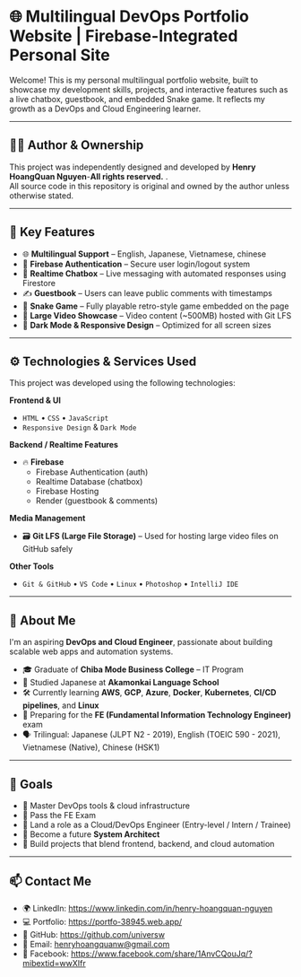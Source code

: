 # 🌐 Multilingual DevOps Portfolio Website | Firebase-Integrated Personal Site

Welcome! This is my personal multilingual portfolio website, built to showcase my development skills, projects, and interactive features such as a live chatbox, guestbook, and embedded Snake game. It reflects my growth as a DevOps and Cloud Engineering learner.

---

## 👨‍💻 Author & Ownership

This project was independently designed and developed by **Henry HoangQuan Nguyen**-**All rights reserved.** .  
All source code in this repository is original and owned by the author unless otherwise stated.  

---

## 🧩 Key Features

- 🌐 **Multilingual Support** – English, Japanese, Vietnamese, chinese
- 🔐 **Firebase Authentication** – Secure user login/logout system
- 💬 **Realtime Chatbox** – Live messaging with automated responses using Firestore
- ✍️ **Guestbook** – Users can leave public comments with timestamps
- 🐍 **Snake Game** – Fully playable retro-style game embedded on the page
- 🎥 **Large Video Showcase** – Video content (~500MB) hosted with Git LFS
- 🌙 **Dark Mode & Responsive Design** – Optimized for all screen sizes

---

## ⚙️ Technologies & Services Used

This project was developed using the following technologies:

**Frontend & UI**
- `HTML` • `CSS` • `JavaScript`
- `Responsive Design` & `Dark Mode`

**Backend / Realtime Features**
- 🔥 **Firebase**
  - Firebase Authentication (auth)
  - Realtime Database (chatbox)
  - Firebase Hosting
  - Render (guestbook & comments)

**Media Management**
- 🗃️ **Git LFS (Large File Storage)** – Used for hosting large video files on GitHub safely

**Other Tools**
- `Git & GitHub` • `VS Code` • `Linux` • `Photoshop` • `IntelliJ IDE`

---

## 🌱 About Me

I'm an aspiring **DevOps and Cloud Engineer**, passionate about building scalable web apps and automation systems.

- 🎓 Graduate of **Chiba Mode Business College** – IT Program  
- 📘 Studied Japanese at **Akamonkai Language School**  
- 🛠️ Currently learning **AWS**, **GCP**, **Azure**, **Docker**, **Kubernetes**, **CI/CD pipelines**, and **Linux**
- 🧠 Preparing for the **FE (Fundamental Information Technology Engineer)** exam
- 🗣️ Trilingual: Japanese (JLPT N2 - 2019), English (TOEIC 590 - 2021), Vietnamese (Native), Chinese (HSK1)

---

## 📌 Goals

- 🔧 Master DevOps tools & cloud infrastructure
- 🧠 Pass the FE Exam
- 👥 Land a role as a Cloud/DevOps Engineer (Entry-level / Intern / Trainee)
- 🧱 Become a future **System Architect**
- 🚀 Build projects that blend frontend, backend, and cloud automation

---

## 📫 Contact Me

- 🌍 LinkedIn: https://www.linkedin.com/in/henry-hoangquan-nguyen
- 💻 Portfolio: https://portfo-38945.web.app/
- 🐙 GitHub: https://github.com/universw
- 📧 Email: henryhoangquanw@gmail.com
- 📘 Facebook: https://www.facebook.com/share/1AnvCQouJq/?mibextid=wwXIfr
